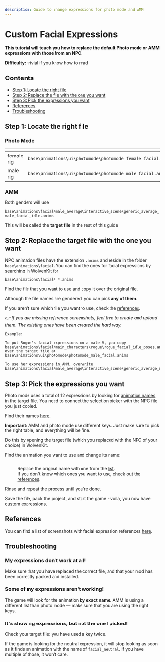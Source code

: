 ```yaml
---
description: Guide to change expressions for photo mode and AMM
---
```


# Custom Facial Expressions

**This tutorial will teach you how to replace the default Photo mode or AMM expressions with those from an NPC.**&#x20;

**Difficulty:** trivial if you know how to read

## Contents

* [Step 1: Locate the right file](broken-reference)
* [Step 2: Replace the file with the one you want](broken-reference)
* [Step 3: Pick the expressions you want](broken-reference)
* [References](broken-reference)
* [Troubleshooting](custom-facial-expressions.md#troubleshooting)

## Step 1: Locate the right file

### Photo Mode

<table data-header-hidden><thead><tr><th width="148"></th><th></th></tr></thead><tbody><tr><td>female rig</td><td><pre><code>base\animations\ui\photomode\photomode_female_facial.anims
</code></pre></td></tr><tr><td>male rig</td><td><pre><code>base\animations\ui\photomode\photomode_male_facial.anims
</code></pre></td></tr></tbody></table>

### AMM

Both genders will use

`base\animations\facial\male_average\interactive_scene\generic_average_male_facial_idle.anims`


This will be called the **target file** in the rest of this guide


## Step 2: Replace the target file with the one you want

NPC animation files have the extension `.anims` and reside in the folder `base\animations\facial`. You can find the ones for facial expressions by searching in WolvenKit for

```
base\animations\facial\ *.anims
```

Find the file that you want to use and copy it over the original file.


Although the file names are gendered, you can pick **any of them**.


&#x20;If you aren't sure which file you want to use, check the [references](../../modding-know-how/references-lists-and-overviews/cheat-sheet-face-and-skin/cheat-sheet-facial-expressions.md#expression-references-for-individual-npc-files).&#x20;

_👉 If you are missing reference screenshots, feel free to create and upload them. The existing ones have been created the hard way._

```
Example:

To put Rogue's facial expressions on a male V, you copy
base\animations\facial\main_characters\rogue\rogue_facial_idle_poses.anims
over the target file at 
base\animations\ui\photomode\photomode_male_facial.anims

To use her expressions in AMM, overwrite
base\animations\facial\male_average\interactive_scene\generic_average_male_facial_idle.anims
```

## Step 3: Pick the expressions you want

Photo mode uses a total of 12 expressions by looking for [animation names](../../modding-know-how/references-lists-and-overviews/cheat-sheet-face-and-skin/cheat-sheet-facial-expressions.md#photo-mode) in the target file. You need to connect the selection picker with the NPC file you just copied.&#x20;


Find their names [here](../../modding-know-how/references-lists-and-overviews/cheat-sheet-face-and-skin/cheat-sheet-facial-expressions.md).

**Important:** AMM and photo mode use different keys. Just make sure to pick the right table, and everything will be fine.


Do this by opening the target file (which you replaced with the NPC of your choice) in WolvenKit.&#x20;

Find the animation you want to use and change its name:

<figure><img src="https://i.imgur.com/KYevLPa.png" alt=""><figcaption><p>Replace the original name with one from the <a href="../../modding-know-how/references-lists-and-overviews/cheat-sheet-face-and-skin/cheat-sheet-facial-expressions.md#photo-mode">list</a>. <br>If you don't know which ones you want to use, check out the <a href="../../modding-know-how/references-lists-and-overviews/cheat-sheet-face-and-skin/cheat-sheet-facial-expressions.md#expression-references-for-individual-npc-files">references</a>.</p></figcaption></figure>

Rinse and repeat the process until you're done.


Save the file, pack the project, and start the game - voila, you now have custom expressions.


## References


You can find a list of screenshots with facial expression references [here](../../modding-know-how/references-lists-and-overviews/cheat-sheet-face-and-skin/cheat-sheet-facial-expressions.md#expression-references-for-individual-npc-files).


## Troubleshooting

### My expressions don't work at all!

Make sure that you have replaced the correct file, and that your mod has been correctly packed and installed.

### Some of my expressions aren't working!

The game will look for the animation **by exact name**. AMM is using a different list than photo mode — make sure that you are using the right keys.

### It's showing expressions, but not the one I picked!

Check your target file: you have used a key twice.&#x20;

If the game is looking for the neutral expression, it will stop looking as soon as it finds an animation with the name of `facial_neutral`. If you have multiple of those, it won't care.
